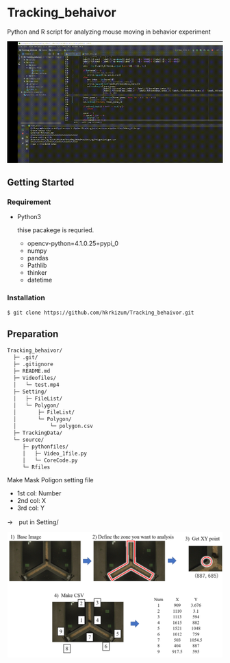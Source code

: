 # Tracking_behaivor

Python and R script for analyzing mouse moving in behavior experiment

![top](https://github.com/hkrkizum/Tracking_behaivor/blob/image/images/top.gif)

## Getting Started

### Requirement

- Python3

  thise pacakege is requried.
  - opencv-python=4.1.0.25=pypi_0
  - numpy
  - pandas
  - Pathlib
  - thinker
  - datetime

### Installation

```
$ git clone https://github.com/hkrkizum/Tracking_behaivor.git
```

## Preparation  

```
Tracking_behaivor/
  ├─ .git/
  ├─ .gitignore
  ├─ README.md
  ├─ Videofiles/
  │   └─ test.mp4
  ├─ Setting/
  │   ├─ FileList/
  │   └─ Polygon/
  │       ├─ FileList/
  │       └─ Polygon/
  │           └─ polygon.csv
  ├─ TrackingData/
  └─ source/
     ├─ pythonfiles/
     │   ├─ Video_1file.py
     │   └─ CoreCode.py
     └─ Rfiles
```

Make Mask Poligon setting file

  - 1st col: Number
  - 2nd col: X
  - 3rd col: Y 

→　put in Setting/

![Base](https://github.com/hkrkizum/Tracking_behaivor/blob/image/images/polygon.png)

